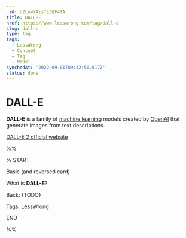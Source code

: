 ```yaml
---
_id: L2cuwYAisTL3QF4TA
title: DALL-E
href: https://www.lesswrong.com/tag/dall-e
slug: dall-e
type: tag
tags:
  - LessWrong
  - Concept
  - Tag
  - Model
synchedAt: '2022-09-01T09:42:50.917Z'
status: done
---
```


# DALL-E

**DALL-E** is a family of [machine learning](machine-learning) models created by [OpenAI](OpenAI.md) that generate images from text descriptions.

[DALL-E 2 official website](https://openai.com/dall-e-2/)

%%

% START

Basic (and reversed card)

What is **DALL-E**?

Back: {TODO}

Tags: LessWrong

END

%%


